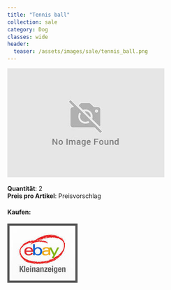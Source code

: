 ```yaml
---
title: "Tennis ball"
collection: sale
category: Dog
classes: wide
header: 
  teaser: /assets/images/sale/tennis_ball.png
---
```




<a href="">
  <img src="/assets/images/sale/tennis_ball.png" alt="Tennis ball">
</a>

   **Quantit&#228;t**: 2  
   **Preis pro Artikel**: Preisvorschlag  


#### Kaufen:
<a href="">
  <img src="/assets/images/ebay.png" alt="Ebay Kleinanzeigen" style="border: 5px solid #555">
</a>

